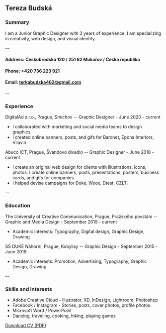 ## Tereza Budská 

### Summary
I am a Junior Graphic Designer with 3 years of experience. I am specializing in creativity, web design, and visual identity. 

--
#### Address: Českobrodská 120 / 251 62 Mukařov / Česká republika
#### Phone: +420 736 223 921
#### Email: terkabudska462@gmail.com
--

### Experience
DigitalAd s.r.o., Prague, Smíchov
-- Graphic Designer - June 2020 - current
- I collaborated with marketing and social media teams to design graphics. 
- I created online banners, posts, and gifs for Baronet, Epona Interiors, Vilavin

Abuco ICT, Prague, Švandovo divadlo
-- Graphic Designer - June 2018 - current
- I create an original web design for clients with illustrations, icons, photos. I create online banners, posts, presentations, posters, business cards, and gifs for companies. 
- I helped devise campaigns for Doke, Woox, Dtest, CZLT. 

--
### Education
The University of Creative Communication, Prague, Pražského povstání
-- Graphic and Media Design - September 2019 - current 
- Academic interests: Typography, Digital design, Graphic Design, Drawing 

SŠ DUKE Náhorní, Prague, Kobylisy
-- Graphic Design - September  2015 - June 2019 
- Academic interests: Promotion, Advertising, Typography, Graphic Design, Drawing

--
### Skills and interests
- Adobe Creative Cloud - Illustrator, XD, InDesign, Lightroom, Photoshop
- Facebook / Instagram - Stories, posts, cover photos, profile photos.
- Microsoft Word / PowerPoint
- Dancing, traveling, cooking, hiking, playing games


[Download CV (PDF)](cv-2021-budska.pdf)
